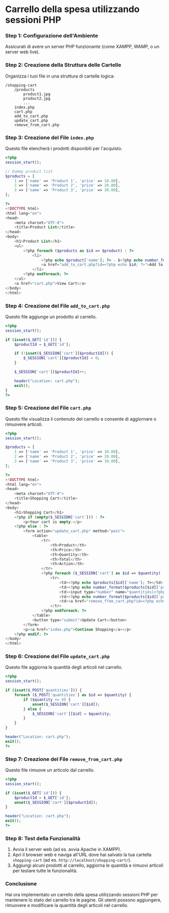 # Carrello della spesa utilizzando sessioni PHP

### Step 1: Configurazione dell'Ambiente
Assicurati di avere un server PHP funzionante (come XAMPP, WAMP, o un server web live).

### Step 2: Creazione della Struttura delle Cartelle
Organizza i tuoi file in una struttura di cartelle logica:
```
/shopping-cart
    /products
        product1.jpg
        product2.jpg
        ...
    index.php
    cart.php
    add_to_cart.php
    update_cart.php
    remove_from_cart.php
```

### Step 3: Creazione del File `index.php`
Questo file elencherà i prodotti disponibili per l'acquisto.

```php
<?php
session_start();

// Dummy product list
$products = [
    1 => ['name' => 'Product 1', 'price' => 10.00],
    2 => ['name' => 'Product 2', 'price' => 20.00],
    3 => ['name' => 'Product 3', 'price' => 30.00],
];

?>
<!DOCTYPE html>
<html lang="en">
<head>
    <meta charset="UTF-8">
    <title>Product List</title>
</head>
<body>
    <h1>Product List</h1>
    <ul>
        <?php foreach ($products as $id => $product) : ?>
            <li>
                <?php echo $product['name']; ?> - $<?php echo number_format($product['price'], 2); ?>
                <a href="add_to_cart.php?id=<?php echo $id; ?>">Add to Cart</a>
            </li>
        <?php endforeach; ?>
    </ul>
    <a href="cart.php">View Cart</a>
</body>
</html>
```

### Step 4: Creazione del File `add_to_cart.php`
Questo file aggiunge un prodotto al carrello.

```php
<?php
session_start();

if (isset($_GET['id'])) {
    $productId = $_GET['id'];

    if (!isset($_SESSION['cart'][$productId])) {
        $_SESSION['cart'][$productId] = 0;
    }

    $_SESSION['cart'][$productId]++;

    header("Location: cart.php");
    exit();
}
?>
```

### Step 5: Creazione del File `cart.php`
Questo file visualizza il contenuto del carrello e consente di aggiornare o rimuovere articoli.

```php
<?php
session_start();

$products = [
    1 => ['name' => 'Product 1', 'price' => 10.00],
    2 => ['name' => 'Product 2', 'price' => 20.00],
    3 => ['name' => 'Product 3', 'price' => 30.00],
];

?>
<!DOCTYPE html>
<html lang="en">
<head>
    <meta charset="UTF-8">
    <title>Shopping Cart</title>
</head>
<body>
    <h1>Shopping Cart</h1>
    <?php if (empty($_SESSION['cart'])) : ?>
        <p>Your cart is empty.</p>
    <?php else : ?>
        <form action="update_cart.php" method="post">
            <table>
                <tr>
                    <th>Product</th>
                    <th>Price</th>
                    <th>Quantity</th>
                    <th>Total</th>
                    <th>Action</th>
                </tr>
                <?php foreach ($_SESSION['cart'] as $id => $quantity) : ?>
                    <tr>
                        <td><?php echo $products[$id]['name']; ?></td>
                        <td><?php echo number_format($products[$id]['price'], 2); ?></td>
                        <td><input type="number" name="quantities[<?php echo $id; ?>]" value="<?php echo $quantity; ?>" min="1"></td>
                        <td><?php echo number_format($products[$id]['price'] * $quantity, 2); ?></td>
                        <td><a href="remove_from_cart.php?id=<?php echo $id; ?>">Remove</a></td>
                    </tr>
                <?php endforeach; ?>
            </table>
            <button type="submit">Update Cart</button>
        </form>
        <p><a href="index.php">Continue Shopping</a></p>
    <?php endif; ?>
</body>
</html>
```

### Step 6: Creazione del File `update_cart.php`
Questo file aggiorna le quantità degli articoli nel carrello.

```php
<?php
session_start();

if (isset($_POST['quantities'])) {
    foreach ($_POST['quantities'] as $id => $quantity) {
        if ($quantity <= 0) {
            unset($_SESSION['cart'][$id]);
        } else {
            $_SESSION['cart'][$id] = $quantity;
        }
    }
}

header("Location: cart.php");
exit();
?>
```

### Step 7: Creazione del File `remove_from_cart.php`
Questo file rimuove un articolo dal carrello.

```php
<?php
session_start();

if (isset($_GET['id'])) {
    $productId = $_GET['id'];
    unset($_SESSION['cart'][$productId]);
}

header("Location: cart.php");
exit();
?>
```

### Step 8: Test della Funzionalità
1. Avvia il server web (ad es. avvia Apache in XAMPP).
2. Apri il browser web e naviga all'URL dove hai salvato la tua cartella `shopping-cart` (ad es. `http://localhost/shopping-cart/`).
3. Aggiungi alcuni prodotti al carrello, aggiorna le quantità e rimuovi articoli per testare tutte le funzionalità.

### Conclusione
Hai ora implementato un carrello della spesa utilizzando sessioni PHP per mantenere lo stato del carrello tra le pagine. Gli utenti possono aggiungere, rimuovere e modificare la quantità degli articoli nel carrello.